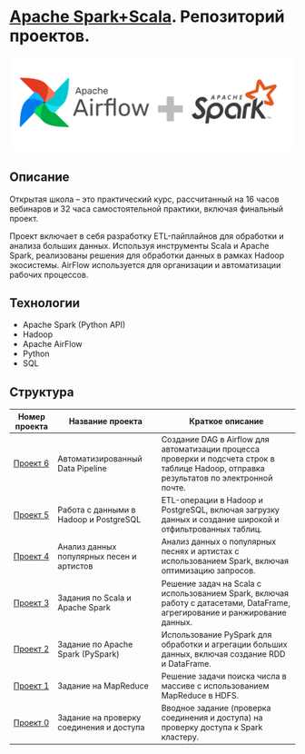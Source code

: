 # [Apache Spark+Scala](https://t1.ru/internship/item/otkrytaya-shkola-dlya-inzhenerov-dannykh-data-engineer/). Репозиторий проектов.

![logo-wide](spark_airflow.jpeg)

## Описание

Открытая школа – это практический курс, рассчитанный на 16 часов вебинаров и 32 часа самостоятельной практики, включая финальный проект.

Проект включает в себя разработку ETL-пайплайнов для обработки и анализа больших данных. Используя инструменты Scala и Apache Spark, реализованы решения для обработки данных в рамках Hadoop экосистемы. AirFlow используется для организации и автоматизации рабочих процессов.

## Технологии
- Apache Spark (Python API)
- Hadoop
- Apache AirFlow
- Python
- SQL

## Структура

| Номер проекта                | Название проекта                          | Краткое описание                                                                                                     |
|------------------------------|-------------------------------------------|----------------------------------------------------------------------------------------------------------------------|
| [Проект 6](project6)       | Автоматизированный Data Pipeline          | Создание DAG в Airflow для автоматизации процесса проверки и подсчета строк в таблице Hadoop, отправка результатов по электронной почте. |
| [Проект 5](project5)       | Работа с данными в Hadoop и PostgreSQL    | ETL-операции в Hadoop и PostgreSQL, включая загрузку данных и создание широкой и отфильтрованных таблиц.             |
| [Проект 4](project4)       | Анализ данных популярных песен и артистов | Анализ данных о популярных песнях и артистах с использованием Spark, включая оптимизацию запросов.                   |
| [Проект 3](project3)       | Задания по Scala и Apache Spark           | Решение задач на Scala с использованием Spark, включая работу с датасетами, DataFrame, агрегирование и ранжирование данных. |
| [Проект 2](project2)       | Задание по Apache Spark (PySpark)         | Использование PySpark для обработки и агрегации больших данных, включая создание RDD и DataFrame.                    |
| [Проект 1](project1)       | Задание на MapReduce                      | Решение задачи поиска числа в массиве с использованием MapReduce в HDFS.                                             |
| [Проект 0](project0)       | Задание на проверку соединения и доступа  | Вводное задание (проверка соединения и доступа) на проверку доступа к Spark кластеру.                                |
